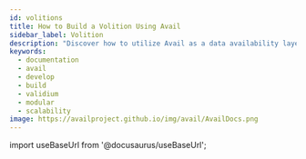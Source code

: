 ```yaml
---
id: volitions
title: How to Build a Volition Using Avail
sidebar_label: Volition
description: "Discover how to utilize Avail as a data availability layer to build a Volitions."
keywords:
  - documentation
  - avail
  - develop
  - build
  - validium
  - modular
  - scalability
image: https://availproject.github.io/img/avail/AvailDocs.png
---
```

import useBaseUrl from '@docusaurus/useBaseUrl';
